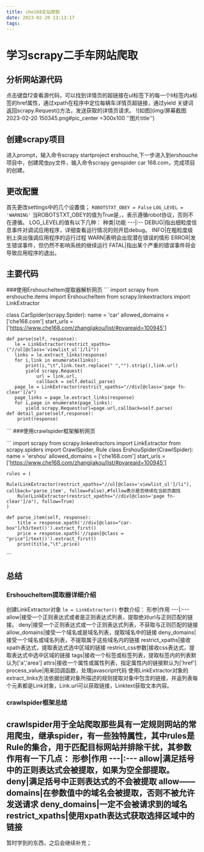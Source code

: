```yaml
---
title: che168全站爬取
date: 2023-02-20 13:13:17
tags:
---
```

# 学习scrapy二手车网站爬取
## 分析网站源代码
点击键盘f2查看源代码，可以找到详情页的超链接在ul标签下的每一个li标签内a标签的href属性，通过xpath在程序中定位每辆车详情页超链接，通过yield 关键词返回scrapy.Request()方法，发送获取的详情页请求。
![如图](img/屏幕截图 2023-02-20 150345.png#pic_center =300x100 ''图片title'')
## 创建scrapy项目
进入prompt，输入命令scrapy startproject ershouche,下一步进入到ershouche项目中，创建爬虫py文件，输入命令scrapy genspider car 168.com，完成项目的创建。

## 更改配置
首先更改settings中的几个设置值；
 `ROBOTSTXT_OBEY = False`
 `LOG_LEVEL = 'WARNING'`
 当ROBOTSTXT_OBEY的值为True是，，表示遵循robot协议，否则不在遵循。
 LOG_LEVEL的值有以下几种：
 种类|功能
 ---|:--
 DEBUG|指出细粒度信息事件对调试应用程序，详细查看运行情况的则开启debug。
 INFO|在粗粒度级别上突出强调应用程序的运行过程
  WARN|表明会出现潜在错误的情形
  ERROR|发生错误事件，但仍然不影响系统的继续运行
  FATAL|指出某个严重的错误事件将会导致应用程序的退出。

## 主要代码
###使用ErshoucheItem提取器解析网页
\```
import scrapy
from ershouche.items import ErshoucheItem
from scrapy.linkextractors import LinkExtractor

class CarSpider(scrapy.Spider):
    name = 'car'
    allowed_domains = ['che168.com']
    start_urls = ['https://www.che168.com/zhangjiakou/list/#pvareaid=100945']

    def parse(self, response):
       le = LinkExtractor(restrict_xpaths=("//ul[@class='viewlist_ul']/li"))
       links = le.extract_links(response)
       for i,link in enumerate(links):
           print(i,"\t",link.text.replace(" ","").strip(),link.url)
           yield scrapy.Request(
               url = link.url,
               callback = self.detail_parse)
       page_le = LinkExtractor(restrict_xpaths="//div[@class='page fn-clear']/a")
       page_links = page_le.extract_links(response)
       for i,page in enumerate(page_links): 
           yield scrapy.Request(url=page.url,callback=self.parse) 
    def detail_parse(self,response):
        print(response)
\```
###使用crawlspider框架解析网页

\```
import scrapy
from scrapy.linkextractors import LinkExtractor
from scrapy.spiders import CrawlSpider, Rule
class ErshouSpider(CrawlSpider):
    name = 'ershou'
    allowed_domains = ['che168.com']
    start_urls = ['https://www.che168.com/zhangjiakou/list/#pvareaid=100945']

    rules = (
        Rule(LinkExtractor(restrict_xpaths="//ul[@class='viewlist_ul']/li"), callback='parse_item', follow=False),#follow表示是否继续在当前页面找
        Rule(LinkExtractor(restrict_xpaths="//div[@class='page fn-clear']/a"), follow=True)
    )

    def parse_item(self, response):
        title = response.xpath('//div[@class="car-box"]/h3/text()').extract_first()
        price = response.xpath('//span[@class = "price"]/text()').extract_first()
        print(title,"\t",price)
\```

## 总结
### ErshoucheItem提取器详细介绍
创建LinkExtractor对象
`le = LinkExtractor()`
参数介绍：
形参|作用
---|:---
allow|接受一个正则表达式或者是正则表达式列表，提取绝对url与正则匹配的链接。
deny|接受一个正则表达式或一个正则表达式列表，不获取与正则匹配的链接
allow_domains|接受一个域名或是域名列表，提取域名中的链接
deny_domains|接受一个域名或域名列表，不提取属于这些域名内的链接
restrict_xpaths|接收xpath表达式，提取表达式选中区域的链接
restrict_css参数|接收css表达式，提取表达式中选中区域的链接
tags|接收一个标签或标签列表，提取标签内的列表默认为['a','area']
attrs|接收一个属性或属性列表，指定属性内的链接默认为['href']
process_value|用来回调函数，处理javascript代码
使用LinkExtractor对象的extract_links方法依据创建对象所描述的规则提取对象中包含的链接，并返列表每个元素都是Link对象，Link.url可以获取链接，Linktext获取文本内容。


### crawlspider框架总结

crawlspider用于全站爬取那些具有一定规则网站的常用爬虫，继承spider，有一些独特属性，其中rules是Rule的集合，用于匹配目标网站并排除干扰，其参数作用有一下几点：
形参|作用
---|:---
allow|满足括号中的正则表达式会被提取，如果为空全部提取。
deny|满足括号中正则表达式的不会被提取
allow——domains|在参数值中的域名会被提取，否则不被允许发送请求
deny_domains|一定不会被请求到的域名
restrict_xpaths|使用xpath表达式获取选择区域中的链接
-----
暂时学到的东西，之后会继续补充；








